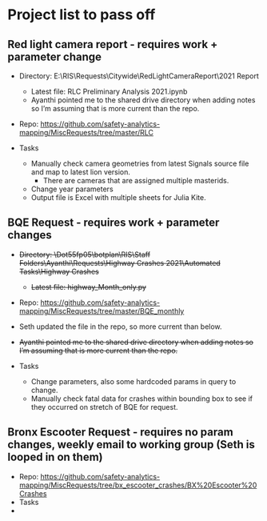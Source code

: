 # Project list to pass off

## Red light camera report - requires work + parameter change

-	Directory: E:\RIS\Requests\Citywide\RedLightCameraReport\2021 Report
    - Latest file: RLC Preliminary Analysis 2021.ipynb
    - Ayanthi pointed me to the shared drive directory when adding notes so I’m assuming that is more current than the repo.
-	Repo: https://github.com/safety-analytics-mapping/MiscRequests/tree/master/RLC

- Tasks
    - Manually check camera geometries from latest Signals source file and map to latest lion version.
        - There are cameras that are assigned multiple masterids.
    - Change year parameters
    - Output file is Excel with multiple sheets for Julia Kite.

## BQE Request - requires work + parameter changes
- ~~Directory: \\Dot55fp05\botplan\RIS\Staff Folders\Ayanthi\Requests\Highway Crashes 2021\Automated Tasks\Highway Crashes~~ 
    - ~~Latest file: highway_Month_only.py~~
- Repo: https://github.com/safety-analytics-mapping/MiscRequests/tree/master/BQE_monthly
- Seth updated the file in the repo, so more current than below.
- ~~Ayanthi pointed me to the shared drive directory when adding notes so I’m assuming that is more current than the repo.~~

- Tasks
    - Change parameters, also some hardcoded params in query to change.
    - Manually check fatal data for crashes within bounding box to see if they occurred on stretch of BQE for request.  


## Bronx Escooter Request - requires no param changes, weekly email to working group (Seth is looped in on them)
- Repo: https://github.com/safety-analytics-mapping/MiscRequests/tree/bx_escooter_crashes/BX%20Escooter%20Crashes
- Tasks
- 
